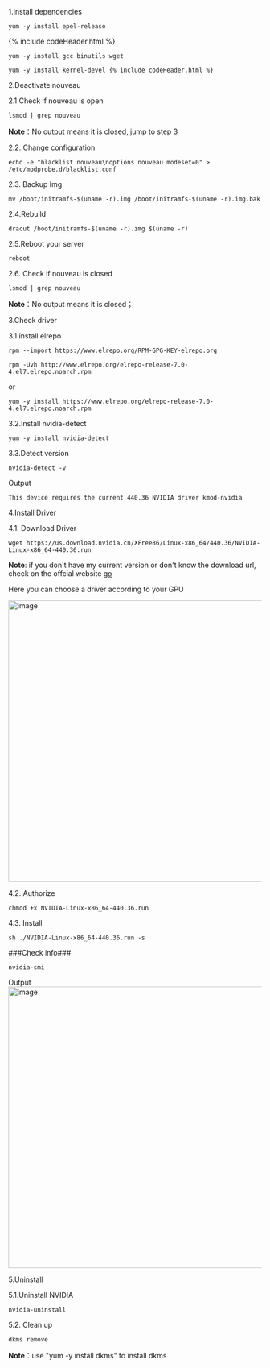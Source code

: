1.Install dependencies
  
  ``` {% include codeHeader.html %}
  yum -y install epel-release
  ```
  
  {% include codeHeader.html %}
  ```
  yum -y install gcc binutils wget
  ```
  ```
  yum -y install kernel-devel {% include codeHeader.html %}
  ```

2.Deactivate nouveau

  2.1 Check if nouveau is open
  
  ```
  lsmod | grep nouveau
  ```

  **Note**：No output means it is closed, jump to step 3

  2.2. Change configuration
  
  ```
  echo -e "blacklist nouveau\noptions nouveau modeset=0" > /etc/modprobe.d/blacklist.conf
  ```

  2.3. Backup Img

  ```
  mv /boot/initramfs-$(uname -r).img /boot/initramfs-$(uname -r).img.bak
  ```

  2.4.Rebuild

  ```
  dracut /boot/initramfs-$(uname -r).img $(uname -r)
  ```

  2.5.Reboot your server

  ```
  reboot
  ```

  2.6. Check if nouveau is closed
  
  ```
  lsmod | grep nouveau
  ```

  **Note**：No output means it is closed；

3.Check driver

  3.1.install elrepo
  
  ```
  rpm --import https://www.elrepo.org/RPM-GPG-KEY-elrepo.org
  
  ```
  ```
  rpm -Uvh http://www.elrepo.org/elrepo-release-7.0-4.el7.elrepo.noarch.rpm
  ```

  or
   
  ```
  yum -y install https://www.elrepo.org/elrepo-release-7.0-4.el7.elrepo.noarch.rpm
  ```

  3.2.Install nvidia-detect
  
  ```
  yum -y install nvidia-detect
  ```

  3.3.Detect version 

  ```
  nvidia-detect -v
  ```
  Output
  ```
  This device requires the current 440.36 NVIDIA driver kmod-nvidia
  ```

4.Install Driver

  4.1. Download Driver
  
  ```
  wget https://us.download.nvidia.cn/XFree86/Linux-x86_64/440.36/NVIDIA-Linux-x86_64-440.36.run
  ```

  **Note**: if you don't have my current version or don't know the download url, check on the offcial website [go](https://www.nvidia.com/Download/index.aspx)

  Here you can choose a driver according to your GPU
  
  <img  width="559" alt="image" src="https://user-images.githubusercontent.com/87290044/165709160-9151af5a-2fb7-443b-9c2e-77975d739f6b.png">



  4.2. Authorize

  ```
  chmod +x NVIDIA-Linux-x86_64-440.36.run
  ```

  4.3. Install

  ```
  sh ./NVIDIA-Linux-x86_64-440.36.run -s
  ```

  ###Check info###
  ```
  nvidia-smi
  ```
  
  Output
  <img width="559" alt="image" src="https://user-images.githubusercontent.com/87290044/165708058-b2a314e1-fcc8-4d2b-a978-0c715f7ae3a0.png">

5.Uninstall 

  5.1.Uninstall NVIDIA
  
  ```
  nvidia-uninstall
  ```

  5.2. Clean up

  ```
  dkms remove
  ```

  **Note**：use "yum -y install dkms" to install dkms


